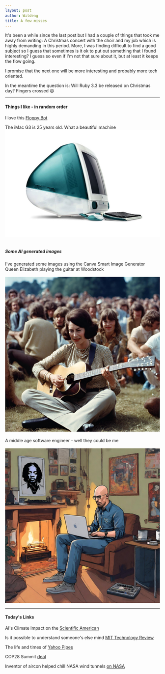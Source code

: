 ```yaml
---
layout: post
author: Wildeng
title: A few misses
---
```


It's been a while since the last post but I had a couple of things that took me away from writing: A Christmas concert with the choir and my job which is highly demanding  in this period. More, I was finding difficult to find a good subject so I guess that sometimes is it ok to put out something that I found interesting? I guess so even if I'm not that sure about it, but at least it keeps the flow going.

I promise that the next one will be more interesting and probably more tech oriented.

In the meantime the question is: Will Ruby 3.3 be released on Christmas day? Fingers crossed :smile:

---

#### Things I like - in random order ####

I love this [Floppy Bot](https://spectrum.ieee.org/video-friday-floppybot)

The iMac G3 is 25 years old. What a beautiful machine
<br/>
<img src="/images/imac-g3-blue.jpg" alt="a blue apple imac g3" class="post-image"/>
<br/>
<br/>
##### Some AI generated images #####    
I've generated some images using the Canva Smart Image Generator  
Queen Elizabeth playing the guitar at Woodstock  
<br/>
<img src="/images/Queen-Elizabeth-guitar.png" alt="an artificial intelligence generated image of queen elisabeth playing at Woodstock" class="post-image"/>
<br/>
<br/>
A middle age software engineer - well they could be me  
<br/>
<img src="/images/middle-age-engineer.png" alt="an artificial intelligence generated image of a middle age software engineer" class="post-image"/>
<br/>

---

#### Today's Links ####

AI's Climate Impact on the [Scientific American](https://www.scientificamerican.com/article/ais-climate-impact-goes-beyond-its-emissions/)

Is it possible to understand someone's else mind [MIT Technology Review](https://www.technologyreview.com/2023/11/15/1083250/is-it-possible-to-really-understand-someone-elses-mind/)

The life and times of [Yahoo Pipes](https://retool.com/pipes)

COP28 Summit [deal](https://www.scientificamerican.com/article/cop28-climate-summit-deal-called-historic-now-countries-must-follow-through/) 

Inventor of aircon helped chill NASA wind tunnels [on NASA](https://www.nasa.gov/centers-and-facilities/glenn/inventor-of-air-conditioning-helped-chill-nasa-wind-tunnels/)
